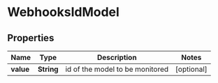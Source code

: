 # WebhooksIdModel

## Properties
Name | Type | Description | Notes
------------ | ------------- | ------------- | -------------
**value** | **String** | id of the model to be monitored |  [optional]

